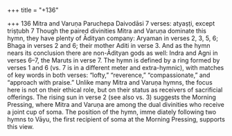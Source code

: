 +++
title = "+136"

+++
136
Mitra and Varuṇa
Paruchepa Daivodāsi
7 verses: atyaṣṭi, except triṣṭubh 7
Though the paired divinities Mitra and Varuṇa dominate this hymn, they have  plenty of Ādityan company: Aryaman in verses 2, 3, 5, 6; Bhaga in verses 2 and  6; their mother Aditi in verse 3. And as the hymn nears its conclusion there are  non-Ādityan gods as well: Indra and Agni in verses 6–7, the Maruts in verse 7. The  hymn is defined by a ring formed by verses 1 and 6 (vs. 7 is in a different meter  and extra-hymnic), with matches of key words in both verses: “lofty,” “reverence,”  “compassionate,” and “approach with praise.”
Unlike many Mitra and Varuṇa hymns, the focus here is not on their ethical role,  but on their status as receivers of sacrificial offerings. The rising sun in verse 2 (see  also vs. 3) suggests the Morning Pressing, where Mitra and Varuṇa are among the  dual divinities who receive a joint cup of soma. The position of the hymn, imme
diately following two hymns to Vāyu, the first recipient of soma at the Morning  Pressing, supports this view.